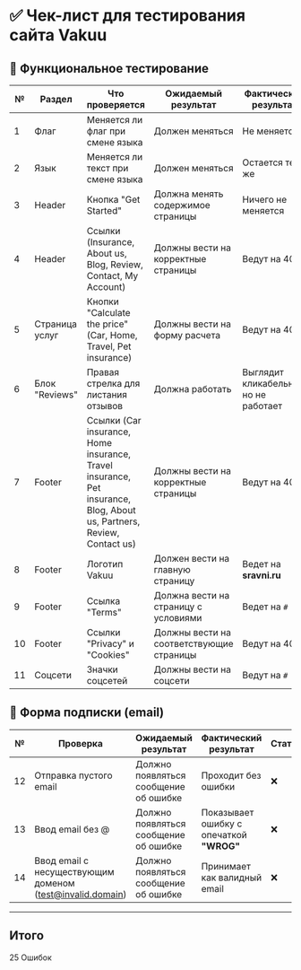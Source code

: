 # ✅ Чек-лист для тестирования сайта **Vakuu**

## 🔹 **Функциональное тестирование**

| №  | Раздел | Что проверяется | Ожидаемый результат | Фактический результат | Статус |
|----|--------|----------------|----------------------|----------------------|---------|
| 1  | Флаг | Меняется ли флаг при смене языка | Должен меняться | Не меняется | ❌ |
| 2  | Язык | Меняется ли текст при смене языка | Должен меняться | Остается тем же | ❌ |
| 3  | Header | Кнопка "Get Started" | Должна менять содержимое страницы | Ничего не меняется | ❌ |
| 4  | Header | Ссылки (Insurance, About us, Blog, Review, Contact, My Account) | Должны вести на корректные страницы | Ведут на 404 | ❌ |
| 5  | Страница услуг | Кнопки "Calculate the price" (Car, Home, Travel, Pet insurance) | Должны вести на форму расчета | Ведут на 404 | ❌ |
| 6  | Блок "Reviews" | Правая стрелка для листания отзывов | Должна работать | Выглядит кликабельной, но не работает | ❌ |
| 7  | Footer | Ссылки (Car insurance, Home insurance, Travel insurance, Pet insurance, Blog, About us, Partners, Review, Contact us) | Должны вести на корректные страницы | Ведут на 404 | ❌ |
| 8  | Footer | Логотип Vakuu | Должен вести на главную страницу | Ведет на **sravni.ru** | ❌ |
| 9  | Footer | Ссылка "Terms" | Должна вести на страницу с условиями | Ведет на `#` | ❌ |
| 10 | Footer | Ссылки "Privacy" и "Cookies" | Должны вести на соответствующие страницы | Ведут на 404 | ❌ |
| 11 | Соцсети | Значки соцсетей | Должны вести на соцсети | Ведут на `#` | ❌ |

## 🔹 **Форма подписки (email)**

| №  | Проверка | Ожидаемый результат | Фактический результат | Статус |
|----|----------|----------------------|----------------------|---------|
| 12 | Отправка пустого email | Должно появляться сообщение об ошибке | Проходит без ошибки | ❌ |
| 13 | Ввод email без @ | Должно появляться сообщение об ошибке | Показывает ошибку с опечаткой **"WROG"** | ❌ |
| 14 | Ввод email с несуществующим доменом (test@invalid.domain) | Должно появляться сообщение об ошибке | Принимает как валидный email | ❌ |

---
##  **Итого**
25 Ошибок
